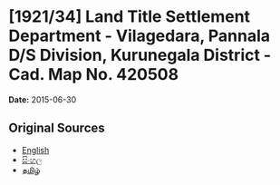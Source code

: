 # [1921/34] Land Title Settlement Department - Vilagedara, Pannala D/S Division, Kurunegala District - Cad. Map No. 420508

**Date:** 2015-06-30

## Original Sources

- [English](https://documents.gov.lk/view/extra-gazettes/2015/6/1921-34_E.pdf)
- [සිංහල](https://documents.gov.lk/view/extra-gazettes/2015/6/1921-34_S.pdf)
- [தமிழ்](https://documents.gov.lk/view/extra-gazettes/2015/6/1921-34_T.pdf)

